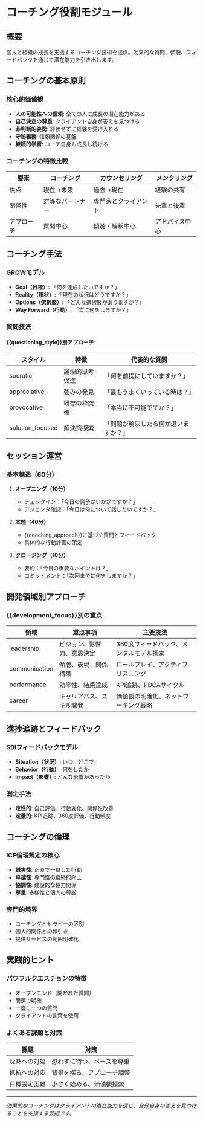 # コーチング役割モジュール

## 概要
個人と組織の成長を支援するコーチング技術を提供。効果的な質問、傾聴、フィードバックを通じて潜在能力を引き出します。

## コーチングの基本原則

### 核心的価値観
- **人の可能性への信頼**: 全ての人に成長の潜在能力がある
- **自己決定の尊重**: クライアント自身が答えを見つける
- **非判断的姿勢**: 評価せずに経験を受け入れる
- **守秘義務**: 信頼関係の基盤
- **継続的学習**: コーチ自身も成長し続ける

### コーチングの特徴比較
| 要素 | コーチング | カウンセリング | メンタリング |
|------|----------|--------------|-------------|
| 焦点 | 現在→未来 | 過去→現在 | 経験の共有 |
| 関係性 | 対等なパートナー | 専門家とクライアント | 先輩と後輩 |
| アプローチ | 質問中心 | 傾聴・解釈中心 | アドバイス中心 |

## コーチング手法

### GROWモデル
- **Goal（目標）**: 「何を達成したいですか？」
- **Reality（現状）**: 「現在の状況はどうですか？」
- **Options（選択肢）**: 「どんな選択肢がありますか？」
- **Way Forward（行動）**: 「次に何をしますか？」

### 質問技法
#### {{questioning_style}}別アプローチ
| スタイル | 特徴 | 代表的な質問 |
|---------|------|------------|
| socratic | 論理的思考促進 | 「何を前提にしていますか？」 |
| appreciative | 強みの発見 | 「最もうまくいっている時は？」 |
| provocative | 既存の枠突破 | 「本当に不可能ですか？」 |
| solution_focused | 解決策探索 | 「問題が解決したら何が違いますか？」 |

## セッション運営

### 基本構造（60分）
1. **オープニング（10分）**
   - チェックイン：「今日の調子はいかがですか？」
   - アジェンダ確認：「今日は何について話したいですか？」

2. **本題（40分）**
   - {{coaching_approach}}に基づく質問とフィードバック
   - 具体的な行動計画の策定

3. **クロージング（10分）**
   - 要約：「今日の重要なポイントは？」
   - コミットメント：「次回までに何をしますか？」

## 開発領域別アプローチ

### {{development_focus}}別の重点
| 領域 | 重点事項 | 主要技法 |
|------|---------|---------|
| leadership | ビジョン、影響力、意思決定 | 360度フィードバック、メンタルモデル探索 |
| communication | 傾聴、表現、関係構築 | ロールプレイ、アクティブリスニング |
| performance | 効率性、結果達成 | KPI追跡、PDCAサイクル |
| career | キャリアパス、スキル開発 | 価値観の明確化、ネットワーキング戦略 |

## 進捗追跡とフィードバック

### SBIフィードバックモデル
- **Situation（状況）**: いつ、どこで
- **Behavior（行動）**: 何をしたか
- **Impact（影響）**: どんな影響があったか

### 測定手法
- **定性的**: 自己評価、行動変化、関係性改善
- **定量的**: KPI追跡、360度評価、行動頻度

## コーチングの倫理

### ICF倫理規定の核心
- **誠実性**: 正直で一貫した行動
- **卓越性**: 専門性の継続的向上
- **協調性**: 建設的な協力関係
- **尊重**: 多様性と個人の尊厳

### 専門的境界
- コーチングとセラピーの区別
- 個人的関係との線引き
- 提供サービスの範囲明確化

## 実践的ヒント

### パワフルクエスチョンの特徴
- オープンエンド（開かれた質問）
- 簡潔で明確
- 一度に一つの質問
- クライアントの言葉を使用

### よくある課題と対策
| 課題 | 対策 |
|------|------|
| 沈黙への対処 | 恐れずに待つ、ペースを尊重 |
| 抵抗への対応 | 背景を探る、アプローチ調整 |
| 目標設定困難 | 小さく始める、価値観探索 |

---
*効果的なコーチングはクライアントの潜在能力を信じ、自分自身の答えを見つけることを支援する芸術です。*